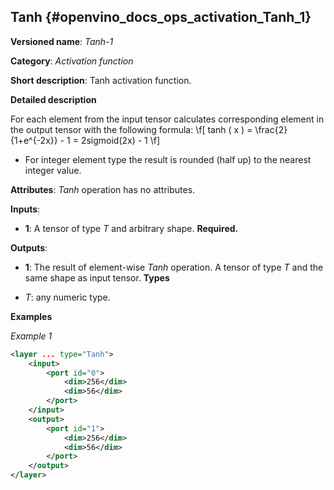 ## Tanh<a name="Tanh"></a> {#openvino_docs_ops_activation_Tanh_1}

**Versioned name**: *Tanh-1*

**Category**: *Activation function*

**Short description**: Tanh activation function.

**Detailed description**

For each element from the input tensor calculates corresponding element in the output tensor with the following formula:
\f[
tanh ( x ) = \frac{2}{1+e^{-2x}} - 1 = 2sigmoid(2x) - 1
\f]

* For integer element type the result is rounded (half up) to the nearest integer value.

**Attributes**: *Tanh* operation has no attributes.

**Inputs**:

* **1**: A tensor of type *T* and arbitrary shape. **Required.**

**Outputs**:

* **1**: The result of element-wise *Tanh* operation. A tensor of type *T* and the same shape as input tensor.
**Types**

* *T*: any numeric type.


**Examples**

*Example 1*

```xml
<layer ... type="Tanh">
    <input>
        <port id="0">
            <dim>256</dim>
            <dim>56</dim>
        </port>
    </input>
    <output>
        <port id="1">
            <dim>256</dim>
            <dim>56</dim>
        </port>
    </output>
</layer>
```
